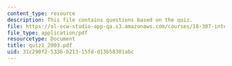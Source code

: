 ```yaml
---
content_type: resource
description: This file contains questions based on the quiz.
file: https://ol-ocw-studio-app-qa.s3.amazonaws.com/courses/18-307-integral-equations-spring-2006/31c290f25336b21315fdd13b58301abc_quiz1_2003.pdf
file_type: application/pdf
resourcetype: Document
title: quiz1_2003.pdf
uid: 31c290f2-5336-b213-15fd-d13b58301abc
---
```

